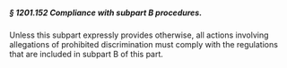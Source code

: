 ##### § 1201.152 Compliance with subpart B procedures. #####

Unless this subpart expressly provides otherwise, all actions involving allegations of prohibited discrimination must comply with the regulations that are included in subpart B of this part.